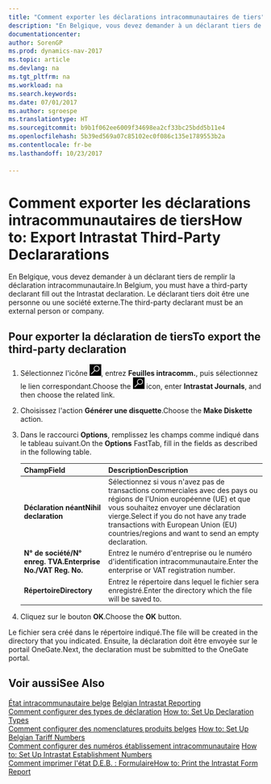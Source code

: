 ```yaml
---
title: "Comment exporter les déclarations intracommunautaires de tiers"
description: "En Belgique, vous devez demander à un déclarant tiers de remplir la déclaration intracommunautaire. Le déclarant tiers doit être une personne ou une société externe."
documentationcenter: 
author: SorenGP
ms.prod: dynamics-nav-2017
ms.topic: article
ms.devlang: na
ms.tgt_pltfrm: na
ms.workload: na
ms.search.keywords: 
ms.date: 07/01/2017
ms.author: sgroespe
ms.translationtype: HT
ms.sourcegitcommit: b9b1f062ee6009f34698ea2cf33bc25bdd5b11e4
ms.openlocfilehash: 5b39ed569a07c85102ec0f086c135e1789553b2a
ms.contentlocale: fr-be
ms.lasthandoff: 10/23/2017

---
```

# <a name="how-to-export-intrastat-third-party-declararations"></a><span data-ttu-id="e89c1-104">Comment exporter les déclarations intracommunautaires de tiers</span><span class="sxs-lookup"><span data-stu-id="e89c1-104">How to: Export Intrastat Third-Party Declararations</span></span>
<span data-ttu-id="e89c1-105">En Belgique, vous devez demander à un déclarant tiers de remplir la déclaration intracommunautaire.</span><span class="sxs-lookup"><span data-stu-id="e89c1-105">In Belgium, you must have a third-party declarant fill out the Intrastat declaration.</span></span> <span data-ttu-id="e89c1-106">Le déclarant tiers doit être une personne ou une société externe.</span><span class="sxs-lookup"><span data-stu-id="e89c1-106">The third-party declarant must be an external person or company.</span></span>  

## <a name="to-export-the-third-party-declaration"></a><span data-ttu-id="e89c1-107">Pour exporter la déclaration de tiers</span><span class="sxs-lookup"><span data-stu-id="e89c1-107">To export the third-party declaration</span></span>  

1.  <span data-ttu-id="e89c1-108">Sélectionnez l'icône ![Rechercher une page ou un état](../../media/ui-search/search_small.png "icône Rechercher une page ou un état"), entrez **Feuilles intracomm.**, puis sélectionnez le lien correspondant.</span><span class="sxs-lookup"><span data-stu-id="e89c1-108">Choose the ![Search for Page or Report](../../media/ui-search/search_small.png "Search for Page or Report icon") icon, enter **Intrastat Journals**, and then choose the related link.</span></span>  
2.  <span data-ttu-id="e89c1-109">Choisissez l'action **Générer une disquette**.</span><span class="sxs-lookup"><span data-stu-id="e89c1-109">Choose the **Make Diskette** action.</span></span>  
3.  <span data-ttu-id="e89c1-110">Dans le raccourci **Options**, remplissez les champs comme indiqué dans le tableau suivant.</span><span class="sxs-lookup"><span data-stu-id="e89c1-110">On the **Options** FastTab, fill in the fields as described in the following table.</span></span>  

    |<span data-ttu-id="e89c1-111">Champ</span><span class="sxs-lookup"><span data-stu-id="e89c1-111">Field</span></span>|<span data-ttu-id="e89c1-112">Description</span><span class="sxs-lookup"><span data-stu-id="e89c1-112">Description</span></span>|  
    |---------------------------------|---------------------------------------|  
    |<span data-ttu-id="e89c1-113">**Déclaration néant**</span><span class="sxs-lookup"><span data-stu-id="e89c1-113">**Nihil declaration**</span></span>|<span data-ttu-id="e89c1-114">Sélectionnez si vous n'avez pas de transactions commerciales avec des pays ou régions de l'Union européenne (UE) et que vous souhaitez envoyer une déclaration vierge.</span><span class="sxs-lookup"><span data-stu-id="e89c1-114">Select if you do not have any trade transactions with European Union (EU) countries/regions and want to send an empty declaration.</span></span>|  
    |<span data-ttu-id="e89c1-115">**N° de société/N° enreg. TVA.**</span><span class="sxs-lookup"><span data-stu-id="e89c1-115">**Enterprise No./VAT Reg. No.**</span></span>|<span data-ttu-id="e89c1-116">Entrez le numéro d'entreprise ou le numéro d'identification intracommunautaire.</span><span class="sxs-lookup"><span data-stu-id="e89c1-116">Enter the enterprise or VAT registration number.</span></span>|  
    |<span data-ttu-id="e89c1-117">**Répertoire**</span><span class="sxs-lookup"><span data-stu-id="e89c1-117">**Directory**</span></span>|<span data-ttu-id="e89c1-118">Entrez le répertoire dans lequel le fichier sera enregistré.</span><span class="sxs-lookup"><span data-stu-id="e89c1-118">Enter the directory which the file will be saved to.</span></span>|  

4.  <span data-ttu-id="e89c1-119">Cliquez sur le bouton **OK**.</span><span class="sxs-lookup"><span data-stu-id="e89c1-119">Choose the **OK** button.</span></span>  

<span data-ttu-id="e89c1-120">Le fichier sera créé dans le répertoire indiqué.</span><span class="sxs-lookup"><span data-stu-id="e89c1-120">The file will be created in the directory that you indicated.</span></span> <span data-ttu-id="e89c1-121">Ensuite, la déclaration doit être envoyée sur le portail OneGate.</span><span class="sxs-lookup"><span data-stu-id="e89c1-121">Next, the declaration must be submitted to the OneGate portal.</span></span>  

## <a name="see-also"></a><span data-ttu-id="e89c1-122">Voir aussi</span><span class="sxs-lookup"><span data-stu-id="e89c1-122">See Also</span></span>  
 <span data-ttu-id="e89c1-123">[État intracommunautaire belge](belgian-intrastat-reporting.md) </span><span class="sxs-lookup"><span data-stu-id="e89c1-123">[Belgian Intrastat Reporting](belgian-intrastat-reporting.md) </span></span>  
 <span data-ttu-id="e89c1-124">[Comment configurer des types de déclaration](how-to-set-up-declaration-types.md) </span><span class="sxs-lookup"><span data-stu-id="e89c1-124">[How to: Set Up Declaration Types](how-to-set-up-declaration-types.md) </span></span>  
 <span data-ttu-id="e89c1-125">[Comment configurer des nomenclatures produits belges](how-to-set-up-belgian-tariff-numbers.md) </span><span class="sxs-lookup"><span data-stu-id="e89c1-125">[How to: Set Up Belgian Tariff Numbers](how-to-set-up-belgian-tariff-numbers.md) </span></span>  
 <span data-ttu-id="e89c1-126">[Comment configurer des numéros établissement intracommunautaire](how-to-set-up-intrastat-establishment-numbers.md) </span><span class="sxs-lookup"><span data-stu-id="e89c1-126">[How to: Set Up Intrastat Establishment Numbers](how-to-set-up-intrastat-establishment-numbers.md) </span></span>  
 [<span data-ttu-id="e89c1-127">Comment imprimer l'état D.E.B. : Formulaire</span><span class="sxs-lookup"><span data-stu-id="e89c1-127">How to: Print the Intrastat Form Report</span></span>](how-to-print-the-intrastat-form-report.md)

